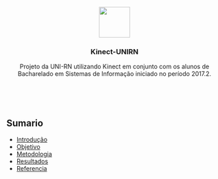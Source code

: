 
<p align="center">
  <a href="https://getbootstrap.com/">
    <img src="https://getbootstrap.com/assets/brand/bootstrap-solid.svg" alt="" width=72 height=72>
  </a>

  <h3 align="center">Kinect-UNIRN</h3>

  <p align="center">
    Projeto da UNI-RN utilizando Kinect em conjunto com os alunos de Bacharelado em Sistemas de Informação iniciado no período 2017.2.
    <br>
    <br>
    <br>
  </p>
</p>

<br>

## Sumario

- [Introdução](#introducao)
- [Objetivo](#objetivo)
- [Metodologia](#metodologia)
- [Resultados](#resultados)
- [Referencia](#referencia)
